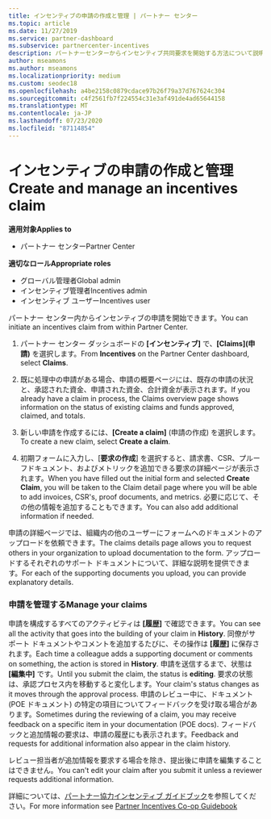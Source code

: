 ```yaml
---
title: インセンティブの申請の作成と管理 | パートナー センター
ms.topic: article
ms.date: 11/27/2019
ms.service: partner-dashboard
ms.subservice: partnercenter-incentives
description: パートナーセンターからインセンティブ共同要求を開始する方法について説明します。 申請を構成するすべてのアクティビティは履歴で確認できます。
author: mseamons
ms.author: mseamons
ms.localizationpriority: medium
ms.custom: seodec18
ms.openlocfilehash: a4be2158c0879cdace97b26f79a37d767624c304
ms.sourcegitcommit: c4f2561fb7f224554c31e3af491de4ad65644158
ms.translationtype: MT
ms.contentlocale: ja-JP
ms.lasthandoff: 07/23/2020
ms.locfileid: "87114854"
---
```

# <a name="create-and-manage-an-incentives-claim"></a><span data-ttu-id="32198-104">インセンティブの申請の作成と管理</span><span class="sxs-lookup"><span data-stu-id="32198-104">Create and manage an incentives claim</span></span>

<span data-ttu-id="32198-105">**適用対象**</span><span class="sxs-lookup"><span data-stu-id="32198-105">**Applies to**</span></span>
- <span data-ttu-id="32198-106">パートナー センター</span><span class="sxs-lookup"><span data-stu-id="32198-106">Partner Center</span></span>

<span data-ttu-id="32198-107">**適切なロール**</span><span class="sxs-lookup"><span data-stu-id="32198-107">**Appropriate roles**</span></span>

- <span data-ttu-id="32198-108">グローバル管理者</span><span class="sxs-lookup"><span data-stu-id="32198-108">Global admin</span></span>
- <span data-ttu-id="32198-109">インセンティブ管理者</span><span class="sxs-lookup"><span data-stu-id="32198-109">Incentives admin</span></span>
- <span data-ttu-id="32198-110">インセンティブ ユーザー</span><span class="sxs-lookup"><span data-stu-id="32198-110">Incentives user</span></span>

<span data-ttu-id="32198-111">パートナー センター内からインセンティブの申請を開始できます。</span><span class="sxs-lookup"><span data-stu-id="32198-111">You can initiate an incentives claim from within Partner Center.</span></span> 

1. <span data-ttu-id="32198-112">パートナー センター ダッシュボードの **[インセンティブ]** で、**[Claims]\(申請\)** を選択します。</span><span class="sxs-lookup"><span data-stu-id="32198-112">From **Incentives** on the Partner Center dashboard, select **Claims**.</span></span>

2.  <span data-ttu-id="32198-113">既に処理中の申請がある場合、申請の概要ページには、既存の申請の状況と、承認された資金、申請された資金、合計資金が表示されます。</span><span class="sxs-lookup"><span data-stu-id="32198-113">If you already have a claim in process, the Claims overview page shows information on the status of existing claims and funds approved, claimed, and totals.</span></span>

3.  <span data-ttu-id="32198-114">新しい申請を作成するには、**[Create a claim]** (申請の作成) を選択します。</span><span class="sxs-lookup"><span data-stu-id="32198-114">To create a new claim, select **Create a claim**.</span></span>

4.  <span data-ttu-id="32198-115">初期フォームに入力し、[**要求の作成**] を選択すると、請求書、CSR、プルーフドキュメント、およびメトリックを追加できる要求の詳細ページが表示されます。</span><span class="sxs-lookup"><span data-stu-id="32198-115">When you have filled out the initial form and selected **Create Claim**, you will be taken to the Claim detail page where you will be able to add invoices, CSR's, proof documents, and metrics.</span></span> <span data-ttu-id="32198-116">必要に応じて、その他の情報を追加することもできます。</span><span class="sxs-lookup"><span data-stu-id="32198-116">You can also add additional information if needed.</span></span>

<span data-ttu-id="32198-117">申請の詳細ページでは、組織内の他のユーザーにフォームへのドキュメントのアップロードを依頼できます。</span><span class="sxs-lookup"><span data-stu-id="32198-117">The claims details page allows you to request others in your organization to upload documentation to the form.</span></span> <span data-ttu-id="32198-118">アップロードするそれぞれのサポート ドキュメントについて、詳細な説明を提供できます。</span><span class="sxs-lookup"><span data-stu-id="32198-118">For each of the supporting documents you upload, you can provide explanatory details.</span></span> 

### <a name="manage-your-claims"></a><span data-ttu-id="32198-119">申請を管理する</span><span class="sxs-lookup"><span data-stu-id="32198-119">Manage your claims</span></span>

<span data-ttu-id="32198-120">申請を構成するすべてのアクティビティは **[履歴]** で確認できます。</span><span class="sxs-lookup"><span data-stu-id="32198-120">You can see all the activity that goes into the building of your claim in **History**.</span></span> <span data-ttu-id="32198-121">同僚がサポート ドキュメントやコメントを追加するたびに、その操作は **[履歴]** に保存されます。</span><span class="sxs-lookup"><span data-stu-id="32198-121">Each time a colleague adds a supporting document or comments on something, the action is stored in **History**.</span></span> <span data-ttu-id="32198-122">申請を送信するまで、状態は **[編集中]** です。</span><span class="sxs-lookup"><span data-stu-id="32198-122">Until you submit the claim, the status is **editing**.</span></span> <span data-ttu-id="32198-123">要求の状態は、承認プロセス内を移動すると変化します。</span><span class="sxs-lookup"><span data-stu-id="32198-123">Your claim's status changes as it moves through the approval process.</span></span> <span data-ttu-id="32198-124">申請のレビュー中に、ドキュメント (POE ドキュメント) の特定の項目についてフィードバックを受け取る場合があります。</span><span class="sxs-lookup"><span data-stu-id="32198-124">Sometimes during the reviewing of a claim, you may receive feedback on a specific item in your documentation (POE docs).</span></span> <span data-ttu-id="32198-125">フィードバックと追加情報の要求は、申請の履歴にも表示されます。</span><span class="sxs-lookup"><span data-stu-id="32198-125">Feedback and requests for additional information also appear in the claim history.</span></span> 

<span data-ttu-id="32198-126">レビュー担当者が追加情報を要求する場合を除き、提出後に申請を編集することはできません。</span><span class="sxs-lookup"><span data-stu-id="32198-126">You can't edit your claim after you submit it unless a reviewer requests additional information.</span></span>

<span data-ttu-id="32198-127">詳細については、[パートナー協力インセンティブ ガイドブック](https://assets.microsoft.com/coop-guidebook.pdf)を参照してください。</span><span class="sxs-lookup"><span data-stu-id="32198-127">For more information see [Partner Incentives Co-op Guidebook](https://assets.microsoft.com/coop-guidebook.pdf)</span></span>
